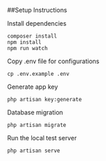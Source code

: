 ##Setup Instructions
  

Install dependencies
```
composer install
npm install
npm run watch
``` 

Copy .env file  for configurations

```
cp .env.example .env
```

Generate app key
```
php artisan key:generate
```

Database migration
```
php artisan migrate
```


Run the local test server

```
php artisan serve
```

